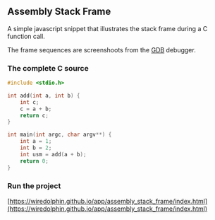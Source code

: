 ## Assembly Stack Frame

A simple javascript snippet that illustrates the stack frame during a C function call.

The frame sequences are screenshoots from the [GDB](https://www.gnu.org/software/gdb/) debugger.

### The complete C source

```c
#include <stdio.h>

int add(int a, int b) {
	int c;
	c = a + b;
	return c;
}

int main(int argc, char argv**) {
	int a = 1;
	int b = 2;
	int usm = add(a + b);
	return 0;
}
```

### Run the project
[https://wiredolphin.github.io/app/assembly_stack_frame/index.html](https://wiredolphin.github.io/app/assembly_stack_frame/index.html)
